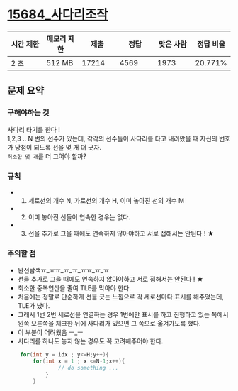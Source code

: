 <h1> <a href="https://www.acmicpc.net/problem/15684"> 15684_사다리조작 </a></h1>

<div class="col-md-12">
			<div class="table-responsive">
				<table class="table" id="problem-info">
				<thead>
				<tr>
									<th style="width:16%;">시간 제한</th>
					<th style="width:16%;">메모리 제한</th>
					<th style="width:17%;">제출</th>
					<th style="width:17%;">정답</th>
					<th style="width:17%;">맞은 사람</th>
					<th style="width:17%;">정답 비율</th>
								</tr>
				</thead>
				<tbody>
				<tr>
				<td>2 초</td>
				<td>512 MB</td>
									<td>17214</td>
					<td>4569</td>
					<td>1973</td>
					<td>20.771%</td>
								</tr>
				</tbody>
				</table>
			</div>
		</div>

## 문제 요약 
### 구해야하는 것  
사다리 타기를 한다 !  
1,2,3 .. N 번의 선수가 있는데, 각각의 선수들이 사다리를 타고 내려왔을 때 자신의 번호가 당첨이 되도록 선을 몇 개 더 긋자.    
`최소한 몇 개`를 더 그어야 할까?

### 규칙 
- 1) 세로선의 개수 N, 가로선의 개수 H, 이미 놓아진 선의 개수 M
- 2) 이미 놓아진 선들이 연속한 경우는 없다. 
- 3) 선을 추가로 그을 때에도 연속하지 않아야하고 서로 접해서는 안된다 ! ★

### 주의할 점
- 완전탐색ㅠ_ㅠㅠ_ㅠ_ㅠ_ㅠㅠ_ㅠ_ㅠ
- 선을 추가로 그을 때에도 연속하지 않아야하고 서로 접해서는 안된다 ! ★
- 최소한 중복연산을 줄여 TLE를 막아야 한다. 
- 처음에는 정말로 단순하게 선을 긋는 느낌으로 각 세로선마다 표시를 해주었는데, TLE가 났다. 
- 그래서 1번 2번 세로선을 연결하는 경우 1번에만 표시를 하고 진행하고 있는 쪽에서 왼쪽 오른쪽을 체크한 뒤에 사다리가 있으면 그 쪽으로 옮겨가도록 했다.  
- 이 부분이 어려웠음 ㅡ_ㅡ
- 사다리를 하나도 놓지 않는 경우도 꼭 고려해주어야 한다. 
```cpp
    for(int y = idx ; y<=H;y++){
        for(int x = 1 ; x <=N-1;x++){
                // do something ...
            }
        }
```
